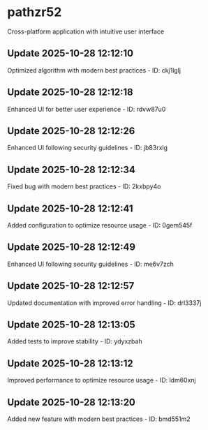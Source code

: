 # pathzr52
Cross-platform application with intuitive user interface

## Update 2025-10-28 12:12:10
Optimized algorithm with modern best practices - ID: ckj1lglj


## Update 2025-10-28 12:12:18
Enhanced UI for better user experience - ID: rdvw87u0


## Update 2025-10-28 12:12:26
Enhanced UI following security guidelines - ID: jb83rxlg


## Update 2025-10-28 12:12:34
Fixed bug with modern best practices - ID: 2kxbpy4o


## Update 2025-10-28 12:12:41
Added configuration to optimize resource usage - ID: 0gem545f


## Update 2025-10-28 12:12:49
Enhanced UI following security guidelines - ID: me6v7zch


## Update 2025-10-28 12:12:57
Updated documentation with improved error handling - ID: drl3337j


## Update 2025-10-28 12:13:05
Added tests to improve stability - ID: ydyxzbah


## Update 2025-10-28 12:13:12
Improved performance to optimize resource usage - ID: ldm60xnj


## Update 2025-10-28 12:13:20
Added new feature with modern best practices - ID: bmd551m2

